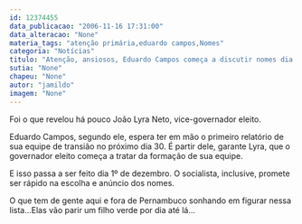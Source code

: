 ```yaml
---
id: 12374455
data_publicacao: "2006-11-16 17:31:00"
data_alteracao: "None"
materia_tags: "atenção primária,eduardo campos,Nomes"
categoria: "Notícias"
titulo: "Atenção, ansiosos, Eduardo Campos começa a discutir nomes dia 1º"
sutia: "None"
chapeu: "None"
autor: "jamildo"
imagem: "None"
---
```

<p>Foi o que revelou h&aacute; pouco Jo&atilde;o Lyra Neto, vice-governador eleito.</p>
<p>Eduardo Campos, segundo ele, espera ter em m&atilde;o o primeiro relat&oacute;rio de sua equipe de transi&atilde;o no pr&oacute;ximo dia 30. &Eacute; partir dele, garante Lyra, que o governador eleito come&ccedil;a a tratar da forma&ccedil;&atilde;o de sua equipe.</p>
<p>E isso passa a ser feito dia 1&ordm; de dezembro. O socialista, inclusive, promete ser r&aacute;pido na escolha e an&uacute;ncio dos nomes.</p>
<p>O que tem de gente aqui e fora de Pernambuco sonhando em figurar nessa lista...Elas v&atilde;o parir um filho verde por dia at&eacute; l&aacute;...</p>
